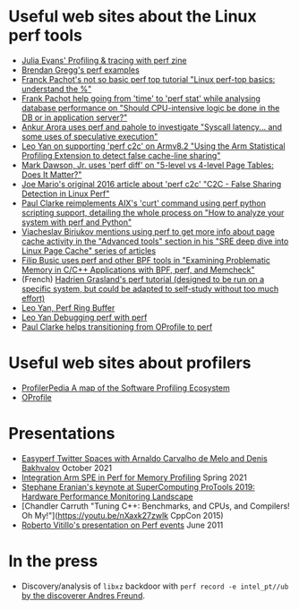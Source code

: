 # Useful web sites about the Linux perf tools

- [Julia Evans' Profiling & tracing with perf zine](https://wizardzines.com/zines/perf/)
- [Brendan Gregg's perf examples](http://www.brendangregg.com/perf.html)
- [Franck Pachot's not so basic perf top tutorial "Linux perf-top basics: understand the %"](https://www.dbi-services.com/blog/linux-perf-top-basics-understand-the/)
- [Frank Pachot help going from 'time' to 'perf stat' while analysing database performance on "Should CPU-intensive logic be done in the DB or in application server?"](https://www.dbi-services.com/blog/should-cpu-intensive-logic-be-done-in-the-db-or-in-application-server/)
- [Ankur Arora uses perf and pahole to investigate "Syscall latency... and some uses of speculative execution"](https://blogs.oracle.com/linux/post/syscall-latency)
- [Leo Yan on supporting 'perf c2c' on Armv8.2 "Using the Arm Statistical Profiling Extension to detect false cache-line sharing"](https://old.linaro.org/blog/using-the-arm-statistical-profiling-extension-to-detect-false-cache-line-sharing/)
- [Mark Dawson, Jr. uses 'perf diff' on "5-level vs 4-level Page Tables: Does It Matter?"](https://www.jabperf.com/5-level-vs-4-level-page-tables-does-it-matter/)
- [Joe Mario's original 2016 article about 'perf c2c' "C2C - False Sharing Detection in Linux Perf"](https://joemario.github.io/blog/2016/09/01/c2c-blog/)
- [Paul Clarke reimplements AIX's 'curt' command using perf python scripting support, detailing the whole process on "How to analyze your system with perf and Python"](https://opensource.com/article/18/7/fun-perf-and-python)
- [Viacheslav Biriukov mentions using perf to get more info about page cache activity in the "Advanced tools" section in his "SRE deep dive into Linux Page Cache" series of articles](https://biriukov.dev/docs/page-cache/0-linux-page-cache-for-sre/)
- [Filip Busic uses perf and other BPF tools in "Examining Problematic Memory in C/C++ Applications with BPF, perf, and Memcheck"](https://doordash.engineering/2021/04/01/examining-problematic-memory-with-bpf-perf-and-memcheck/)
- (French) [Hadrien Grasland's perf tutorial (designed to be run on a specific system, but could be adapted to self-study without too much effort)](https://grasland.pages.in2p3.fr/tp-perf)
- [Leo Yan, Perf Ring Buffer](https://git.kernel.org/pub/scm/linux/kernel/git/torvalds/linux.git/tree/Documentation/userspace-api/perf_ring_buffer.rst)
- [Leo Yan Debugging perf with perf](print/how_to_use_perf_to_debug_perf.pdf)
- [Paul Clarke helps transitioning from OProfile to perf](https://developer.ibm.com/tutorials/migrate-from-oprofile-to-perf/)

# Useful web sites about profilers

- [ProfilerPedia A map of the Software Profiling Ecosystem](https://profilerpedia.markhansen.co.nz/)
- [OProfile](https://oprofile.sourceforge.io/news/)

# Presentations

- [Easyperf Twitter Spaces with Arnaldo Carvalho de Melo and Denis Bakhvalov](https://youtu.be/aUDtN0qjxD0) October 2021
- [Integration Arm SPE in Perf for Memory Profiling](print/lvc21-302.pdf) Spring 2021
- [Stephane Eranian's keynote at SuperComputing ProTools 2019: Hardware Performance Monitoring Landscape](print/Eranian_KeynoteSC19.pdf)
- [Chandler Carruth "Tuning C++: Benchmarks, and CPUs, and Compilers! Oh My!"](https://youtu.be/nXaxk27zwlk CppCon 2015)
- [Roberto Vitillo's presentation on Perf events](print/RobertoVitillo_FutureTech_EDI.pdf) June 2011

# In the press

- Discovery/analysis of `libxz` backdoor with `perf record -e intel_pt//ub` [by the discoverer Andres Freund](https://www.openwall.com/lists/oss-security/2024/03/29/4).

